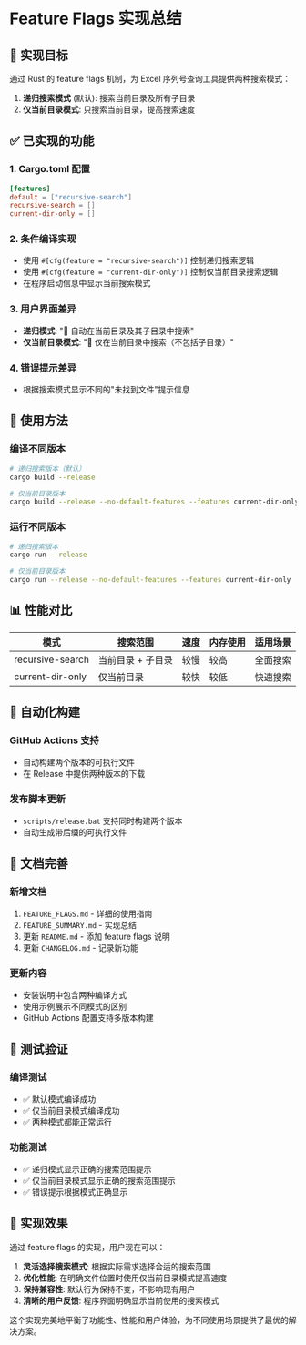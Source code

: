 # Feature Flags 实现总结

## 🎯 实现目标

通过 Rust 的 feature flags 机制，为 Excel 序列号查询工具提供两种搜索模式：
1. **递归搜索模式** (默认): 搜索当前目录及所有子目录
2. **仅当前目录模式**: 只搜索当前目录，提高搜索速度

## ✅ 已实现的功能

### 1. Cargo.toml 配置
```toml
[features]
default = ["recursive-search"]
recursive-search = []
current-dir-only = []
```

### 2. 条件编译实现
- 使用 `#[cfg(feature = "recursive-search")]` 控制递归搜索逻辑
- 使用 `#[cfg(feature = "current-dir-only")]` 控制仅当前目录搜索逻辑
- 在程序启动信息中显示当前搜索模式

### 3. 用户界面差异
- **递归模式**: "📁 自动在当前目录及其子目录中搜索"
- **仅当前目录模式**: "📁 仅在当前目录中搜索（不包括子目录）"

### 4. 错误提示差异
- 根据搜索模式显示不同的"未找到文件"提示信息

## 🔧 使用方法

### 编译不同版本
```bash
# 递归搜索版本（默认）
cargo build --release

# 仅当前目录版本
cargo build --release --no-default-features --features current-dir-only
```

### 运行不同版本
```bash
# 递归搜索版本
cargo run --release

# 仅当前目录版本
cargo run --release --no-default-features --features current-dir-only
```

## 📊 性能对比

| 模式 | 搜索范围 | 速度 | 内存使用 | 适用场景 |
|------|----------|------|----------|----------|
| recursive-search | 当前目录 + 子目录 | 较慢 | 较高 | 全面搜索 |
| current-dir-only | 仅当前目录 | 较快 | 较低 | 快速搜索 |

## 🚀 自动化构建

### GitHub Actions 支持
- 自动构建两个版本的可执行文件
- 在 Release 中提供两种版本的下载

### 发布脚本更新
- `scripts/release.bat` 支持同时构建两个版本
- 自动生成带后缀的可执行文件

## 📝 文档完善

### 新增文档
1. `FEATURE_FLAGS.md` - 详细的使用指南
2. `FEATURE_SUMMARY.md` - 实现总结
3. 更新 `README.md` - 添加 feature flags 说明
4. 更新 `CHANGELOG.md` - 记录新功能

### 更新内容
- 安装说明中包含两种编译方式
- 使用示例展示不同模式的区别
- GitHub Actions 配置支持多版本构建

## 🧪 测试验证

### 编译测试
- ✅ 默认模式编译成功
- ✅ 仅当前目录模式编译成功
- ✅ 两种模式都能正常运行

### 功能测试
- ✅ 递归模式显示正确的搜索范围提示
- ✅ 仅当前目录模式显示正确的搜索范围提示
- ✅ 错误提示根据模式正确显示

## 🎉 实现效果

通过 feature flags 的实现，用户现在可以：

1. **灵活选择搜索模式**: 根据实际需求选择合适的搜索范围
2. **优化性能**: 在明确文件位置时使用仅当前目录模式提高速度
3. **保持兼容性**: 默认行为保持不变，不影响现有用户
4. **清晰的用户反馈**: 程序界面明确显示当前使用的搜索模式

这个实现完美地平衡了功能性、性能和用户体验，为不同使用场景提供了最优的解决方案。